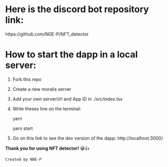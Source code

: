 <h1>Here is the discord bot repository link: </h1> https://github.com/N0E-P/NFT_detector
 
<h1>How to start the dapp in a local server:</h1>

1. Fork this repo

2. Create a new moralis server

3. Add your own serverUrl and App ID in ./src/index.tsx

4. Write theses line on the terminal:

   yarn

   yarn start

5. Go on this link to see the dev version of the dapp: http://localhost:3000/

**Thank you for using NFT detector!** :grin::thumbsup:

`Created by N0E-P`
